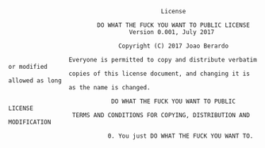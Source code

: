                                                License

                             DO WHAT THE FUCK YOU WANT TO PUBLIC LICENSE
                                      Version 0.001, July 2017

                                   Copyright (C) 2017 Joao Berardo

                     Everyone is permitted to copy and distribute verbatim or modified
                     copies of this license document, and changing it is allowed as long
                     as the name is changed.

                                 DO WHAT THE FUCK YOU WANT TO PUBLIC LICENSE
                      TERMS AND CONDITIONS FOR COPYING, DISTRIBUTION AND MODIFICATION

                                0. You just DO WHAT THE FUCK YOU WANT TO.
